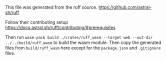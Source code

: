 This file was generated from the ruff source. https://github.com/astral-sh/ruff

Follow their contributing setup https://docs.astral.sh/ruff/contributing/#prerequisites

Then run `wasm-pack build ./crates/ruff_wasm --target web --out-dir ../../build/ruff_wasm` to build the wasm module. Then copy the generated files from `build/ruff_wasm` here except for the `package.json` and `.gitignore` files.
